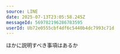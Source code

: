 ```yaml
---
source: LINE
date: 2025-07-13T23:05:58.245Z
messageId: 569782196286783595
userId: Ub72e0555cbf4df6c5440b4dc7993c71d
---
```


ほかに説明すべき事項はあるか